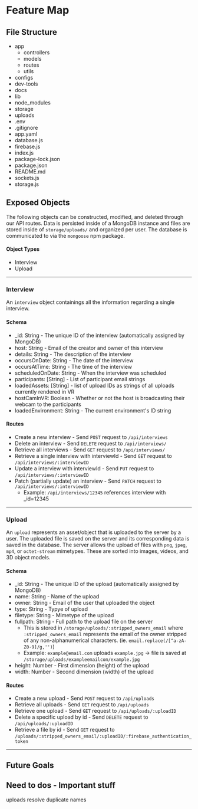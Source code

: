# Feature Map

## File Structure
- app
    - controllers
    - models
    - routes
    - utils
- configs
- dev-tools
- docs
- lib
- node_modules
- storage
- uploads
- .env
- .gitignore
- app.yaml
- database.js
- firebase.js
- index.js
- package-lock.json
- package.json
- README.md
- sockets.js
- storage.js

## Exposed Objects
The following objects can be constructed, modified, and deleted through our API routes.
Data is persisted inside of a MongoDB instance and files are stored inside of `storage/uploads/` and organized per user.
The database is communicated to via the `mongoose` npm package.

#### Object Types
- Interview
- Upload

---

### Interview
An `interview` object containings all the information regarding a single interview.

#### Schema
- _id: String - The unique ID of the interview (automatically assigned by MongoDB)
- host: String - Email of the creator and owner of this interview
- details: String - The description of the interview
- occursOnDate: String - The date of the interview
- occursAtTime: String - The time of the interview
- scheduledOnDate: String - When the interview was scheduled
- participants: [String] - List of participant email strings
- loadedAssets: [String] - list of upload IDs as strings of all uploads currently rendered in VR
- hostCamInVR: Boolean - Whether or not the host is broadcasting their webcam to the participants
- loadedEnvironment: String - The current environment's ID string

#### Routes
- Create a new interview - Send `POST` request to `/api/interviews`
- Delete an interview - Send `DELETE` request to `/api/interviews/`
- Retrieve all interviews - Send `GET` request to `/api/interviews/`
- Retrieve a single interview with interviewId - Send `GET` request to `/api/interviews/:interviewID`
- Update a interview with interviewId - Send `PUT` request to `/api/interviews/:interviewID`
- Patch (partially update) an interview - Send `PATCH` request to `/api/interviews/:interviewID`
    - Example: `/api/interviews/12345` references interview with _id=12345

---

### Upload
An `upload` represents an asset/object that is uploaded to the server by a user. The uploaded file is saved on the server and its corresponding data is saved in the database. The server allows the upload of files with `png`, `jpeg`, `mp4`, or `octet-stream` mimetypes. These are sorted into images, videos, and 3D object models.

#### Schema
- _id: String - The unique ID of the upload (automatically assigned by MongoDB)
- name: String - Name of the upload
- owner: String - Email of the user that uploaded the object
- type: String - Typye of upload
- filetype: String - Mimetype of the upload
- fullpath: String - Full path to the upload file on the server
  - This is stored in `/storage/uploads/:stripped_owners_email` where `:stripped_owners_email` represents the email of the owner stripped of any non-alphanumerical characters. 
  (ie. `email.replace(/[^a-zA-Z0-9]/g,'')`)
  - Example: `example@email.com` uploads `example.jpg` -> file is saved at `/storage/uploads/exampleemailcom/example.jpg`
- height: Number - First dimension (height) of the upload
- width: Number - Second dimension (width) of the upload

#### Routes
- Create a new upload - Send `POST` request to `/api/uploads`
- Retrieve all uploads - Send `GET` request to `/api/uploads`
- Retrieve one upload - Send `GET` request to `/api/uploads/:uploadID`
- Delete a specific upload by id - Send `DELETE` request to `/api/uploads/:uploadID`
- Retrieve a file by id - Send `GET` request to `/uploads/:stripped_owners_email/:uploadID/:firebase_authentication_token`

---

## Future Goals

## Need to dos - Important stuff
uploads resolve duplicate names
